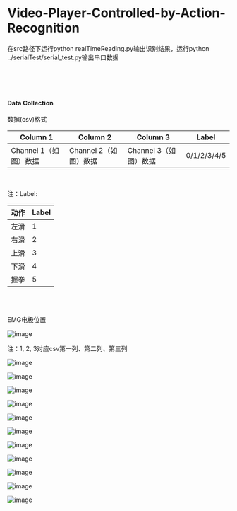 # Video-Player-Controlled-by-Action-Recognition

 在src路径下运行python realTimeReading.py输出识别结果，运行python ../serialTest/serial_test.py输出串口数据

<br/>

<br/>

<br/>

#### Data Collection

数据(csv)格式

| Column 1              | Column 2              | Column 3              | Label       |
| --------------------- | --------------------- | --------------------- | ----------- |
| Channel 1（如图）数据 | Channel 2（如图）数据 | Channel 3（如图）数据 | 0/1/2/3/4/5 |

<br/>

注：Label:

| 动作 | Label |
| ---- | ----- |
| 左滑 | 1     |
| 右滑 | 2     |
| 上滑 | 3     |
| 下滑 | 4     |
| 握拳 | 5     |

<br/>

<br/>

EMG电极位置

![image](https://github.com/Diregie-J/Video-Player-Controlled-by-Action-Recognition/blob/main/IMG/channel_places.png)

注：1, 2, 3对应csv第一列、第二列、第三列

![image](https://github.com/Diregie-J/Video-Player-Controlled-by-Action-Recognition/blob/main/IMG/Capture.PNG)

![image](https://github.com/Diregie-J/Video-Player-Controlled-by-Action-Recognition/blob/main/IMG/2021-03-01%20.png)

![image](https://github.com/Diregie-J/Video-Player-Controlled-by-Action-Recognition/blob/main/IMG/2021-03-01%20(1).png)

![image](https://github.com/Diregie-J/Video-Player-Controlled-by-Action-Recognition/blob/main/IMG/2021-03-01%20(2).png)

![image](https://github.com/Diregie-J/Video-Player-Controlled-by-Action-Recognition/blob/main/IMG/2021-03-01%20(3).png)

![image](https://github.com/Diregie-J/Video-Player-Controlled-by-Action-Recognition/blob/main/IMG/2021-03-01%20(4).png)

![image](https://github.com/Diregie-J/Video-Player-Controlled-by-Action-Recognition/blob/main/IMG/2021-03-01%20(5).png)

![image](https://github.com/Diregie-J/Video-Player-Controlled-by-Action-Recognition/blob/main/IMG/2021-03-01%20(6).png)

![image](https://github.com/Diregie-J/Video-Player-Controlled-by-Action-Recognition/blob/main/IMG/2021-03-01%20(7).png)

![image](https://github.com/Diregie-J/Video-Player-Controlled-by-Action-Recognition/blob/main/IMG/2021-03-01%20(8).png)

![image](https://github.com/Diregie-J/Video-Player-Controlled-by-Action-Recognition/blob/main/IMG/2021-03-01%20(9).png)
